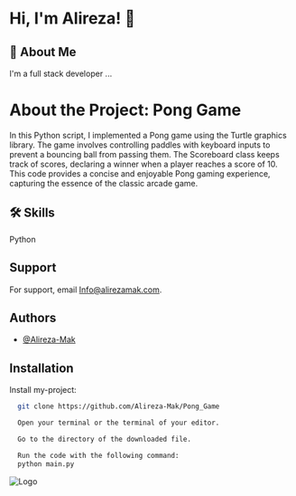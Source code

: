 # Hi, I'm Alireza! 👋


## 🚀 About Me
I'm a full stack developer ...

# About the Project: Pong Game
In this Python script, I implemented a Pong game using the Turtle graphics library. The game involves controlling paddles with keyboard inputs to prevent a bouncing ball from passing them. The Scoreboard class keeps track of scores, declaring a winner when a player reaches a score of 10. This code provides a concise and enjoyable Pong gaming experience, capturing the essence of the classic arcade game.

## 🛠 Skills
Python


## Support

For support, email Info@alirezamak.com.


## Authors

- [@Alireza-Mak](https://www.github.com/Alireza-Mak)


## Installation

Install my-project:

```bash
  git clone https://github.com/Alireza-Mak/Pong_Game
```
```bash
  Open your terminal or the terminal of your editor.
```

```bash
  Go to the directory of the downloaded file.
```

```bash
  Run the code with the following command:
  python main.py
```


    
![Logo](https://alirezamak.com/wp-content/uploads/fav-icon-final-e1685159385524.png)



